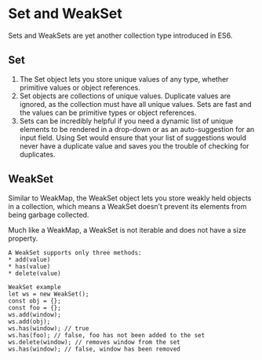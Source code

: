 # Set and WeakSet

Sets and WeakSets are yet another collection type introduced in ES6.

## Set
1. The Set object lets you store unique values of any type, whether primitive values or object references.
2. Set objects are collections of unique values. Duplicate values are ignored, as the
collection must have all unique values. Sets are fast and the values can be primitive types
or object references.
3. Sets can be incredibly helpful if you need a dynamic list of unique elements to be
rendered in a drop-down or as an auto-suggestion for an input field. Using Set would
ensure that your list of suggestions would never have a duplicate value and saves you the
trouble of checking for duplicates.

## WeakSet
Similar to WeakMap, the WeakSet object lets you store weakly held objects in a collection,
which means a WeakSet doesn’t prevent its elements from being garbage collected.

Much like a WeakMap, a WeakSet is not iterable and does not have a size property.
```
A WeakSet supports only three methods:
* add(value)
* has(value)
* delete(value)
```

```
WeakSet example
let ws = new WeakSet();
const obj = {};
const foo = {};
ws.add(window);
ws.add(obj);
ws.has(window); // true
ws.has(foo); // false, foo has not been added to the set
ws.delete(window); // removes window from the set
ws.has(window); // false, window has been removed

```
